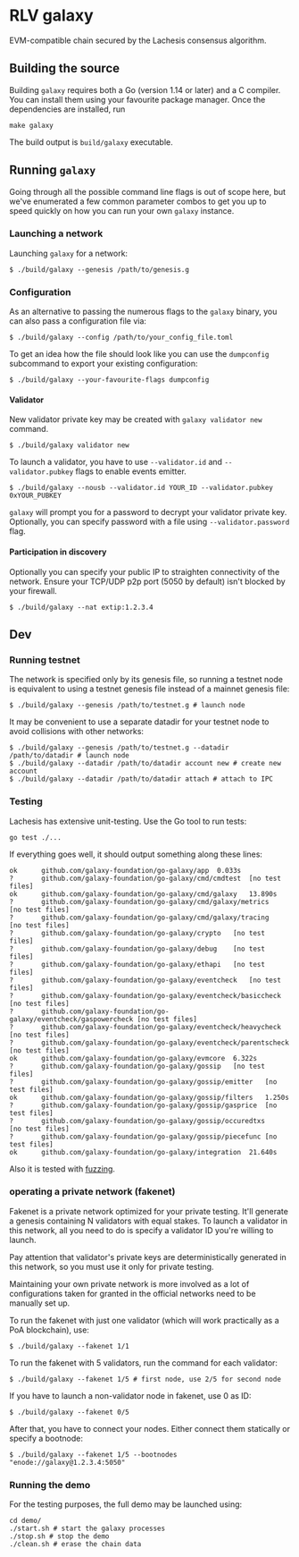 # RLV galaxy 

EVM-compatible chain secured by the Lachesis consensus algorithm.

## Building the source

Building `galaxy` requires both a Go (version 1.14 or later) and a C compiler. You can install
them using your favourite package manager. Once the dependencies are installed, run

```shell
make galaxy
```
The build output is ```build/galaxy``` executable.

## Running `galaxy`

Going through all the possible command line flags is out of scope here,
but we've enumerated a few common parameter combos to get you up to speed quickly
on how you can run your own `galaxy` instance.

### Launching a network

Launching `galaxy` for a network:

```shell
$ ./build/galaxy --genesis /path/to/genesis.g
```

### Configuration

As an alternative to passing the numerous flags to the `galaxy` binary, you can also pass a
configuration file via:

```shell
$ ./build/galaxy --config /path/to/your_config_file.toml
```

To get an idea how the file should look like you can use the `dumpconfig` subcommand to
export your existing configuration:

```shell
$ ./build/galaxy --your-favourite-flags dumpconfig
```

#### Validator

New validator private key may be created with `galaxy validator new` command.
```shell
$ ./build/galaxy validator new
```


To launch a validator, you have to use `--validator.id` and `--validator.pubkey` flags to enable events emitter.

```shell
$ ./build/galaxy --nousb --validator.id YOUR_ID --validator.pubkey 0xYOUR_PUBKEY
```

`galaxy` will prompt you for a password to decrypt your validator private key. Optionally, you can
specify password with a file using `--validator.password` flag.

#### Participation in discovery

Optionally you can specify your public IP to straighten connectivity of the network.
Ensure your TCP/UDP p2p port (5050 by default) isn't blocked by your firewall.

```shell
$ ./build/galaxy --nat extip:1.2.3.4
```

## Dev

### Running testnet

The network is specified only by its genesis file, so running a testnet node is equivalent to
using a testnet genesis file instead of a mainnet genesis file:
```shell
$ ./build/galaxy --genesis /path/to/testnet.g # launch node
```

It may be convenient to use a separate datadir for your testnet node to avoid collisions with other networks:
```shell
$ ./build/galaxy --genesis /path/to/testnet.g --datadir /path/to/datadir # launch node
$ ./build/galaxy --datadir /path/to/datadir account new # create new account
$ ./build/galaxy --datadir /path/to/datadir attach # attach to IPC
```

### Testing

Lachesis has extensive unit-testing. Use the Go tool to run tests:
```shell
go test ./...
```

If everything goes well, it should output something along these lines:
```
ok  	github.com/galaxy-foundation/go-galaxy/app	0.033s
?   	github.com/galaxy-foundation/go-galaxy/cmd/cmdtest	[no test files]
ok  	github.com/galaxy-foundation/go-galaxy/cmd/galaxy	13.890s
?   	github.com/galaxy-foundation/go-galaxy/cmd/galaxy/metrics	[no test files]
?   	github.com/galaxy-foundation/go-galaxy/cmd/galaxy/tracing	[no test files]
?   	github.com/galaxy-foundation/go-galaxy/crypto	[no test files]
?   	github.com/galaxy-foundation/go-galaxy/debug	[no test files]
?   	github.com/galaxy-foundation/go-galaxy/ethapi	[no test files]
?   	github.com/galaxy-foundation/go-galaxy/eventcheck	[no test files]
?   	github.com/galaxy-foundation/go-galaxy/eventcheck/basiccheck	[no test files]
?   	github.com/galaxy-foundation/go-galaxy/eventcheck/gaspowercheck	[no test files]
?   	github.com/galaxy-foundation/go-galaxy/eventcheck/heavycheck	[no test files]
?   	github.com/galaxy-foundation/go-galaxy/eventcheck/parentscheck	[no test files]
ok  	github.com/galaxy-foundation/go-galaxy/evmcore	6.322s
?   	github.com/galaxy-foundation/go-galaxy/gossip	[no test files]
?   	github.com/galaxy-foundation/go-galaxy/gossip/emitter	[no test files]
ok  	github.com/galaxy-foundation/go-galaxy/gossip/filters	1.250s
?   	github.com/galaxy-foundation/go-galaxy/gossip/gasprice	[no test files]
?   	github.com/galaxy-foundation/go-galaxy/gossip/occuredtxs	[no test files]
?   	github.com/galaxy-foundation/go-galaxy/gossip/piecefunc	[no test files]
ok  	github.com/galaxy-foundation/go-galaxy/integration	21.640s
```

Also it is tested with [fuzzing](./FUZZING.md).


### operating a private network (fakenet)

Fakenet is a private network optimized for your private testing.
It'll generate a genesis containing N validators with equal stakes.
To launch a validator in this network, all you need to do is specify a validator ID you're willing to launch.

Pay attention that validator's private keys are deterministically generated in this network, so you must use it only for private testing.

Maintaining your own private network is more involved as a lot of configurations taken for
granted in the official networks need to be manually set up.

To run the fakenet with just one validator (which will work practically as a PoA blockchain), use:
```shell
$ ./build/galaxy --fakenet 1/1
```

To run the fakenet with 5 validators, run the command for each validator:
```shell
$ ./build/galaxy --fakenet 1/5 # first node, use 2/5 for second node
```

If you have to launch a non-validator node in fakenet, use 0 as ID:
```shell
$ ./build/galaxy --fakenet 0/5
```

After that, you have to connect your nodes. Either connect them statically or specify a bootnode:
```shell
$ ./build/galaxy --fakenet 1/5 --bootnodes "enode://galaxy@1.2.3.4:5050"
```

### Running the demo

For the testing purposes, the full demo may be launched using:
```shell
cd demo/
./start.sh # start the galaxy processes
./stop.sh # stop the demo
./clean.sh # erase the chain data
```
